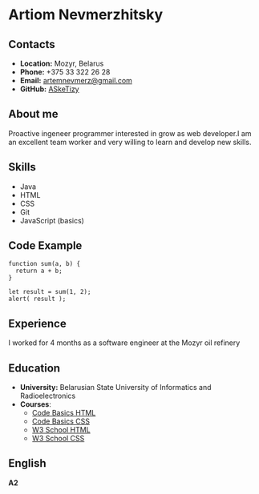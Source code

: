 
# __Artiom Nevmerzhitsky__
## __Contacts__
* __Location:__ Mozyr, Belarus
* __Phone:__ +375 33 322 26 28
* __Email:__ artemnevmerz@gmail.com
* __GitHub:__ [ASkeTizy](https://github.com/ASkeTizy)

## __About me__
Proactive ingeneer programmer interested in grow as web developer.I am an excellent team worker and very willing to learn and develop new skills.

## __Skills__
* Java
* HTML
* CSS
* Git
* JavaScript (basics)
 
## __Code Example__
```
function sum(a, b) {
  return a + b;
}

let result = sum(1, 2);
alert( result );
```
## __Experience__
I worked for 4 months as a software engineer at the Mozyr oil refinery
## __Education__
* __University:__ Belarusian State University of Informatics and Radioelectronics 
* __Courses__: 
    * [Code Basics HTML](https://ru.code-basics.com/languages/html)
    * [Code Basics CSS](https://ru.code-basics.com/languages/css)
    * [ W3 School HTML ](https://www.w3schools.com/html/default.asp)
    * [ W3 School CSS ](https://www.w3schools.com/css/default.asp)
## __English__
__A2__

